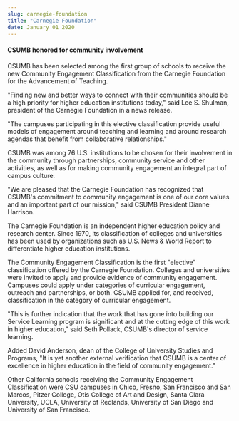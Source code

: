 ```yaml
---
slug: carnegie-foundation
title: "Carnegie Foundation"
date: January 01 2020
---
```


<h4>CSUMB honored for community involvement</h4><p>CSUMB has been selected among the first group of schools to receive the new Community Engagement Classification from the Carnegie Foundation for the Advancement of Teaching.
</p><p>"Finding new and better ways to connect with their communities should be a high priority for higher education institutions today," said Lee S. Shulman, president of the Carnegie Foundation in a news release.
</p><p>"The campuses participating in this elective classification provide useful models of engagement around teaching and learning and around research agendas that benefit from collaborative relationships."
</p><p>CSUMB was among 76 U.S. institutions to be chosen for their involvement in the community through partnerships, community service and other activities, as well as for making community engagement an integral part of campus culture.
</p><p>"We are pleased that the Carnegie Foundation has recognized that CSUMB's commitment to community engagement is one of our core values and an important part of our mission," said CSUMB President Dianne Harrison.
</p><p>The Carnegie Foundation is an independent higher education policy and research center. Since 1970, its classification of colleges and universities has been used by organizations such as U.S. News &amp; World Report to differentiate higher education institutions.
</p><p>The Community Engagement Classification is the first "elective" classification offered by the Carnegie Foundation. Colleges and universities were invited to apply and provide evidence of community engagement. Campuses could apply under categories of curricular engagement, outreach and partnerships, or both. CSUMB applied for, and received, classification in the category of curricular engagement.
</p><p>"This is further indication that the work that has gone into building our Service Learning program is significant and at the cutting edge of this work in higher education," said Seth Pollack, CSUMB's director of service learning.
</p><p>Added David Anderson, dean of the College of University Studies and Programs, "It is yet another external verification that CSUMB is a center of excellence in higher education in the field of community engagement."
</p><p>Other California schools receiving the Community Engagement Classification were CSU campuses in Chico, Fresno, San Francisco and San Marcos, Pitzer College, Otis College of Art and Design, Santa Clara University, UCLA, University of Redlands, University of San Diego and University of San Francisco.
</p>
